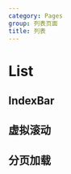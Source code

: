 ```yaml
---
category: Pages
group: 列表页面
title: 列表
---
```


# List

## IndexBar

<code src="./demos/IndexBar/index.jsx"></code>

## 虚拟滚动

<code src="./demos/Virtual/index.jsx"></code>

## 分页加载

<code src="./demos/Pagination/index.jsx"></code>
